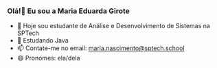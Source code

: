 ### Olá!👋 Eu sou a Maria Eduarda Girote

- 🔭 Hoje sou estudante de Análise e Desenvolvimento de Sistemas na SPTech
- 🌱 Estudando Java
- 📫 Contate-me no email: maria.nascimento@sptech.school
- 😄 Pronomes: ela/dela

